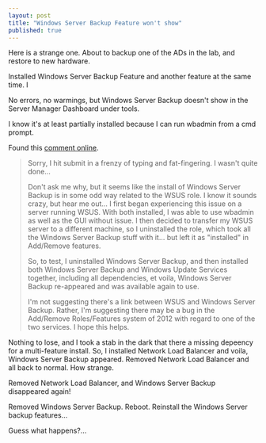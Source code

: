 ```yaml
---
layout: post
title: "Windows Server Backup Feature won't show"
published: true
---
```

Here is a strange one. About to backup one of the ADs in the lab, and restore to new hardware.

Installed Windows Server Backup Feature and another feature at the same time. I

No errors, no warmings, but Windows Server Backup doesn't show in the Server Manager Dashboard under tools. 

I know it's at least partially installed because I can run wbadmin from a cmd prompt.

Found this [comment online](http://community.spiceworks.com/topic/324007-server-2012-windows-server-backup-not-showing "spaceworks.com").

>	Sorry, I hit submit in a frenzy of typing and fat-fingering. I wasn't quite 
>	done...
>		
>	Don't ask me why, but it seems like the install of Windows Server Backup is 
>	in some odd way related to the WSUS role. I know it sounds crazy, but hear me 
>	out... I first began experiencing this issue on a server running WSUS. With 
>	both installed, I was able to use wbadmin as well as the GUI without issue. I 
>	then decided to transfer my WSUS server to a different machine, so I 
>	uninstalled the role, which took all the Windows Server Backup stuff with 
>	it... but left it as "installed" in Add/Remove features.
>
>	So, to test, I uninstalled Windows Server Backup, and then installed both 
>	Windows Server Backup and Windows Update Services together, including all 
>	dependencies, et voila, Windows Server Backup re-appeared and was available 
>	again to use.
>		
>	I'm not suggesting there's a link between WSUS and Windows Server Backup. 
>	Rather, I'm suggesting there may be a bug in the Add/Remove Roles/Features 
>	system of 2012 with regard to one of the two services. I hope this helps.
	
Nothing to lose, and I took a stab in the dark that there a missing depeency for a multi-feature install. So, I installed Network Load Balancer and voila, Windows Server Backup appeared. Removed Network Load Balancer and all back to normal. How strange.

Removed Network Load Balancer, and Windows Server Backup disappeared again!

Removed Windows Server Backup. Reboot.  Reinstall the Windows Server backup features...

Guess what happens?...



